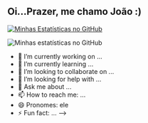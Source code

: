 ## Oi...Prazer, me chamo João :) 
[![Minhas Estatísticas no GitHub](https://github-readme-stats.vercel.app/api?username=joaopedrokmd)](https://github.com/joaopedrokmd/github-readme-stats)

![Minhas estatísticas no GitHub](https://github-readme-stats.vercel.app/api?username=joaopedrokmd&show=reviews,discussions_started,discussions_answered,prs_merged,prs_merged_percentage)

- 🔭 I’m currently working on ...
- 🌱 I’m currently learning ...
- 👯 I’m looking to collaborate on ...
- 🤔 I’m looking for help with ...
- 💬 Ask me about ...
- 📫 How to reach me: ...
- 😄 Pronomes: ele
- ⚡ Fun fact: ...
-->
